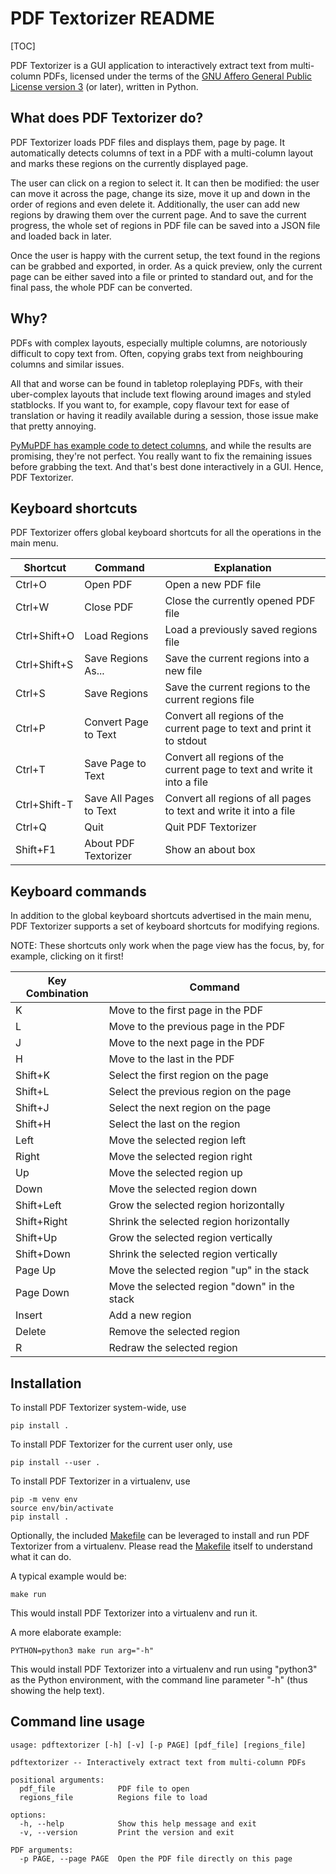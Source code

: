 PDF Textorizer README
=====================

[TOC]

PDF Textorizer is a GUI application to interactively extract text from
multi-column PDFs, licensed under the terms of the
[GNU Affero General Public License version 3](https://www.gnu.org/licenses/agpl.html)
(or later), written in Python.


What does PDF Textorizer do?
----------------------------

PDF Textorizer loads PDF files and displays them, page by page. It
automatically detects columns of text in a PDF with a multi-column layout and
marks these regions on the currently displayed page.

The user can click on a region to select it. It can then be modified: the user
can move it across the page, change its size, move it up and down in the order
of regions and even delete it. Additionally, the user can add new regions by
drawing them over the current page. And to save the current progress, the whole
set of regions in PDF file can be saved into a JSON file and loaded back in
later.

Once the user is happy with the current setup, the text found in the regions
can be grabbed and exported, in order. As a quick preview, only the current
page can be either saved into a file or printed to standard out, and for the
final pass, the whole PDF can be converted.

Why?
----

PDFs with complex layouts, especially multiple columns, are notoriously
difficult to copy text from. Often, copying grabs text from neighbouring
columns and similar issues.

All that and worse can be found in tabletop roleplaying PDFs, with their
uber-complex layouts that include text flowing around images and styled
statblocks. If you want to, for example, copy flavour text for ease of
translation or having it readily available during a session, those issue
make that pretty annoying.

[PyMuPDF has example code to detect columns](https://artifex.com/blog/extract-text-from-a-multi-column-document-using-pymupdf-inpython),
and while the results are promising, they're not perfect. You really want
to fix the remaining issues before grabbing the text. And that's best
done interactively in a GUI. Hence, PDF Textorizer.

Keyboard shortcuts
------------------

PDF Textorizer offers global keyboard shortcuts for all the operations
in the main menu.

| Shortcut        | Command                   | Explanation                                                              |
| --------------- | --------------------------|--------------------------------------------------------------------------|
| Ctrl+O          | Open PDF                  | Open a new PDF file                                                      |
| Ctrl+W          | Close PDF                 | Close the currently opened PDF file                                      |
| Ctrl+Shift+O    | Load Regions              | Load a previously saved regions file                                     |
| Ctrl+Shift+S    | Save Regions As...        | Save the current regions into a new file                                 |
| Ctrl+S          | Save Regions              | Save the current regions to the current regions file                     |
| Ctrl+P          | Convert Page to Text      | Convert all regions of the current page to text and print it to stdout   |
| Ctrl+T          | Save Page to Text         | Convert all regions of the current page to text and write it into a file |
| Ctrl+Shift-T    | Save All Pages to Text    | Convert all regions of all pages to text and write it into a file        |
| Ctrl+Q          | Quit                      | Quit PDF Textorizer                                                      |
| Shift+F1        | About PDF Textorizer      | Show an about box                                                        |

Keyboard commands
-----------------

In addition to the global keyboard shortcuts advertised in the main menu,
PDF Textorizer supports a set of keyboard shortcuts for modifying regions.

NOTE: These shortcuts only work when the page view has the focus, by, for
      example, clicking on it first!

| Key Combination | Command                                      |
| --------------- | ---------------------------------------------|
| K               | Move to the first page in the PDF            |
| L               | Move to the previous page in the PDF         |
| J               | Move to the next page in the PDF             |
| H               | Move to the last in the PDF                  |
| Shift+K         | Select the first region on the page          |
| Shift+L         | Select the previous region on the page       |
| Shift+J         | Select the next region on the page           |
| Shift+H         | Select the last on the region                |
| Left            | Move the selected region left                |
| Right           | Move the selected region right               |
| Up              | Move the selected region up                  |
| Down            | Move the selected region down                |
| Shift+Left      | Grow the selected region horizontally        |
| Shift+Right     | Shrink the selected region horizontally      |
| Shift+Up        | Grow the selected region vertically          |
| Shift+Down      | Shrink the selected region vertically        |
| Page Up         | Move the selected region "up" in the stack   |
| Page Down       | Move the selected region "down" in the stack |
| Insert          | Add a new region                             |
| Delete          | Remove the selected region                   |
| R               | Redraw the selected region                   |

Installation
------------

To install PDF Textorizer system-wide, use
```
pip install .
```

To install PDF Textorizer for the current user only, use
```
pip install --user .
```

To install PDF Textorizer in a virtualenv, use
```
pip -m venv env
source env/bin/activate
pip install .
```

Optionally, the included [Makefile](Makefile) can be leveraged to install and
run PDF Textorizer from a virtualenv. Please read the [Makefile](Makefile) itself
to understand what it can do.

A typical example would be:

```
make run
```

This would install PDF Textorizer into a virtualenv and run it.

A more elaborate example:

```
PYTHON=python3 make run arg="-h"
```

This would install PDF Textorizer into a virtualenv and run using "python3" as
the Python environment, with the command line parameter "-h" (thus showing
the help text).


Command line usage
------------------

```
usage: pdftextorizer [-h] [-v] [-p PAGE] [pdf_file] [regions_file]

pdftextorizer -- Interactively extract text from multi-column PDFs

positional arguments:
  pdf_file              PDF file to open
  regions_file          Regions file to load

options:
  -h, --help            Show this help message and exit
  -v, --version         Print the version and exit

PDF arguments:
  -p PAGE, --page PAGE  Open the PDF file directly on this page
```
